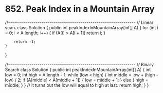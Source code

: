 # 852. Peak Index in a Mountain Array

//----------------------------------------------------------------- // Linear scan. class Solution { public int peakIndexInMountainArray\(int\[\] A\) { for \(int i = 0; i &lt; A.length; i++\) { if \(A\[i\] &gt; A\[i + 1\]\) return i; }

```text
    return -1;
}
```

}

//----------------------------------------------------------------- // Binary Search class Solution { public int peakIndexInMountainArray\(int\[\] A\) { int low = 0; int high = A.length - 1; while \(low &lt; high\) { int middle = low + \(high - low\) / 2; if \(A\[middle\] &lt; A\[middle + 1\]\) { low = middle + 1; } else { high = middle; } } // it turns out the low will equal to high at last. return high; } }

